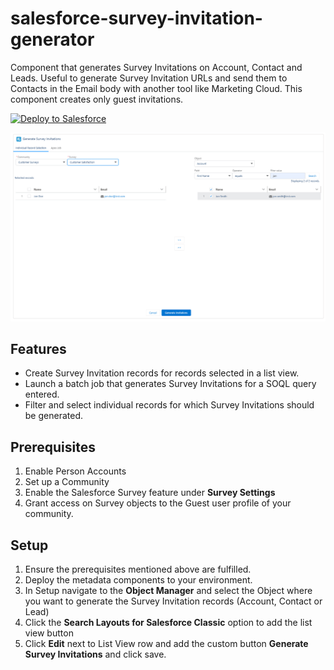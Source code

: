 # salesforce-survey-invitation-generator
Component that generates Survey Invitations on Account, Contact and Leads. 
Useful to generate Survey Invitation URLs and send them to Contacts in the Email body with another tool like Marketing Cloud.
This component creates only guest invitations.

<a href="https://githubsfdeploy.herokuapp.com/app/githubdeploy/nfunky/salesforce-survey-invitation-generator.git">
  <img alt="Deploy to Salesforce"
       src="https://raw.githubusercontent.com/afawcett/githubsfdeploy/master/deploy.png">
</a>

![screenshot](https://github.com/nfunky/salesforce-survey-invitation-generator/blob/main/screenshot.png)

## Features
* Create Survey Invitation records for records selected in a list view.
* Launch a batch job that generates Survey Invitations for a SOQL query entered.
* Filter and select individual records for which Survey Invitations should be generated.

## Prerequisites
1. Enable Person Accounts
2. Set up a Community
3. Enable the Salesforce Survey feature under **Survey Settings**
4. Grant access on Survey objects to the Guest user profile of your community.

## Setup
1. Ensure the prerequisites mentioned above are fulfilled.
2. Deploy the metadata components to your environment. 
3. In Setup navigate to the **Object Manager** and select the Object where you want to generate the Survey Invitation records (Account, Contact or Lead)
4. Click the **Search Layouts for Salesforce Classic** option to add the list view button
5. Click **Edit** next to List View row and add the custom button **Generate Survey Invitations** and click save.
